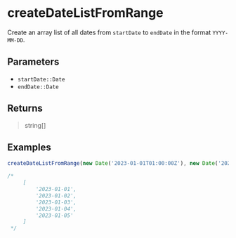 # createDateListFromRange <Lang js />

Create an array list of all dates from `startDate` to `endDate` in the format `YYYY-MM-DD`.

## Parameters

- `startDate::Date`
- `endDate::Date`

## Returns

> string[]

## Examples

```javascript
createDateListFromRange(new Date('2023-01-01T01:00:00Z'), new Date('2023-01-05T01:00:00Z'));

/*
	 [
		 '2023-01-01',
		 '2023-01-02',
		 '2023-01-03',
		 '2023-01-04',
		 '2023-01-05'
	 ]
 */
```

